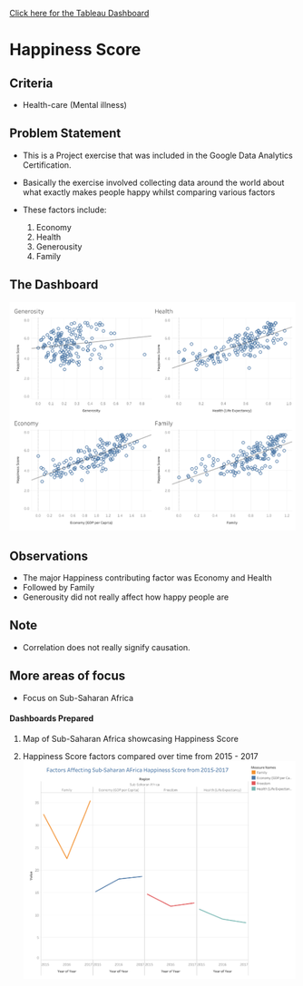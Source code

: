 [Click here for the Tableau Dashboard](https://public.tableau.com/app/profile/moses.gwaza/viz/MyWorldHappinessDemo2_16423831622180/Dashboard2)

# Happiness Score

## Criteria

- Health-care (Mental illness)

## Problem Statement

- This is a Project exercise that was included in the Google Data Analytics Certification.
- Basically the exercise involved collecting data around the world about what exactly makes people happy whilst comparing various factors
- These factors include:

  1. Economy
  2. Health
  3. Generousity
  4. Family
 
 ## The Dashboard
 ![alt img](https://github.com/M-Gwaza/Healthcare-Projects/blob/main/Projects/Happiness%20Score/Dashboard%202.png)
 
 ## Observations 
 
 -  The major Happiness contributing factor was Economy and Health
 -  Followed by Family
 -  Generousity did not really affect how happy people are


## Note

- Correlation does not really signify causation.

## More areas of focus

- Focus on Sub-Saharan Africa

#### Dashboards Prepared

1. Map of Sub-Saharan Africa showcasing Happiness Score

2. Happiness Score factors compared over time from 2015 - 2017
![alt img](https://github.com/M-Gwaza/Healthcare-Projects/blob/main/Projects/Happiness%20Score/Sub-Saharan%20Happiness%20Factors%20Dashboard.png)
